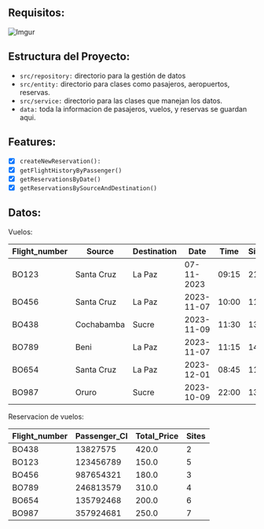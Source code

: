 ## Requisitos:

![Imgur](https://i.imgur.com/HHY7837.png)

## Estructura del Proyecto:

- `src/repository:` directorio para la gestión de datos
- `src/entity:` directorio para clases como pasajeros, aeropuertos, reservas.
- `src/service:` directorio para las clases que manejan los datos.
- `data:` toda la informacion de pasajeros, vuelos, y reservas se guardan aqui.

## Features:

<!-- - [x] `createNewPassenger()` -->

- [x] `createNewReservation():`
- [x] `getFlightHistoryByPassenger()`
- [x] `getReservationsByDate()`
- [x] `getReservationsBySourceAndDestination()`

## Datos:

Vuelos:

| Flight_number | Source     | Destination | Date       | Time  | Sites | Price |
| ------------- | ---------- | ----------- | ---------- | ----- | ----- | ----- |
| BO123         | Santa Cruz | La Paz      | 07-11-2023 | 09:15 | 210   | 200.0 |
| BO456         | Santa Cruz | La Paz      | 2023-11-07 | 10:00 | 117   | 150.0 |
| BO438         | Cochabamba | Sucre       | 2023-11-09 | 11:30 | 130   | 100.0 |
| BO789         | Beni       | La Paz      | 2023-11-07 | 11:15 | 145   | 260.0 |
| BO654         | Santa Cruz | La Paz      | 2023-12-01 | 08:45 | 117   | 200.0 |
| BO987         | Oruro      | Sucre       | 2023-10-09 | 22:00 | 130   | 150.0 |

Reservacion de vuelos:

| Flight_number | Passenger_CI | Total_Price | Sites |
| ------------- | ------------ | ----------- | ----- |
| BO438         | 13827575     | 420.0       | 2     |
| BO123         | 123456789    | 150.0       | 5     |
| BO456         | 987654321    | 180.0       | 3     |
| BO789         | 246813579    | 310.0       | 4     |
| BO654         | 135792468    | 200.0       | 6     |
| BO987         | 357924681    | 250.0       | 7     |
